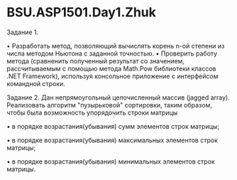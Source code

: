 # BSU.ASP1501.Day1.Zhuk
Задание 1.

• Разработать метод, позволяющий вычислять корень n-ой степени из числа методом Ньютона с заданной точностью. 
• Проверить работу метода (сравненить полученный результат со значением, рассчитываемым с помощью метода Math.Pow библиотеки
классов .NET Framework), используя консольное приложение с интерфейсом командной строки.

Задание 2.
Дан непрямоугольный целочисленный массив (jagged array). Реализовать алгоритм "пузырьковой" сортировки, таким образом, чтобы была
возможность упорядочить строки матрицы

• в порядке возрастания(убывания) сумм элементов строк матрицы;

• в порядке возрастания(убывания) максимальных элементов строк матрицы;

• в порядке возрастания(убывания) минимальных элементов строк матрицы.
